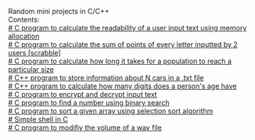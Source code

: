 Random mini projects in C/C++ <br />
Contents: <br />
[# C program to calculate the readability of a user input text using memory allocation](https://github.com/ksb7/side_miniprojects/blob/main/citire.c) <br />
[# C program to  calculate the sum of points of every letter inputted by 2 users [scrabble]](https://github.com/ksb7/side_miniprojects/blob/main/scrabble.c) <br />
[# C program to calculate how long it takes for a population to reach a particular size](https://github.com/ksb7/side_miniprojects/blob/main/pop.c)<br />
[# C++ program to store information about N cars in a .txt file](https://github.com/ksb7/side_miniprojects/blob/main/cars.c%2B%2B) <br />
[# C++ program to calculate how many digits does a person's age have](https://github.com/ksb7/side_miniprojects/blob/main/age.c%2B%2B) <br />
[# C program to encrypt and decrypt input text](https://github.com/ksb7/side_miniprojects/blob/main/encr.c) <br />
[# C program to find a number using binary search](https://github.com/ksb7/side_miniprojects/blob/main/find.c) <br />
[# C program to sort a given array using selection sort algorithm](https://github.com/ksb7/side_miniprojects/blob/main/ordon.c) <br />
[# Simple shell in C](https://github.com/ksb7/side_miniprojects/blob/main/shell.c) <br />
[# C program to modifiy the volume of a wav file](https://github.com/ksb7/side_miniprojects/blob/main/wav/wav.c) <br />
